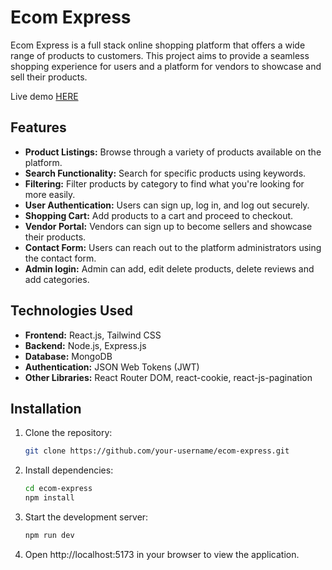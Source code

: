 # Ecom Express

Ecom Express is a full stack online shopping platform that offers a wide range of products to customers. This project aims to provide a seamless shopping experience for users and a platform for vendors to showcase and sell their products.

Live demo [HERE](https://stefanpython.github.io/ecom-express-frontend/)

## Features

- **Product Listings:** Browse through a variety of products available on the platform.
- **Search Functionality:** Search for specific products using keywords.
- **Filtering:** Filter products by category to find what you're looking for more easily.
- **User Authentication:** Users can sign up, log in, and log out securely.
- **Shopping Cart:** Add products to a cart and proceed to checkout.
- **Vendor Portal:** Vendors can sign up to become sellers and showcase their products.
- **Contact Form:** Users can reach out to the platform administrators using the contact form.
- **Admin login:** Admin can add, edit delete products, delete reviews and add categories.

## Technologies Used

- **Frontend:** React.js, Tailwind CSS
- **Backend:** Node.js, Express.js
- **Database:** MongoDB
- **Authentication:** JSON Web Tokens (JWT)
- **Other Libraries:** React Router DOM, react-cookie, react-js-pagination

## Installation

1. Clone the repository:

   ```bash
   git clone https://github.com/your-username/ecom-express.git
   ```

2. Install dependencies:

   ```bash
   cd ecom-express
   npm install
   ```

3. Start the development server:

   ```bash
   npm run dev
   ```

4. Open http://localhost:5173 in your browser to view the application.
